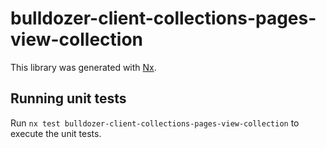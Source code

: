 # bulldozer-client-collections-pages-view-collection

This library was generated with [Nx](https://nx.dev).

## Running unit tests

Run `nx test bulldozer-client-collections-pages-view-collection` to execute the unit tests.
